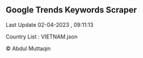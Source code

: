 

## Google Trends Keywords Scraper 
 
Last Update 02-04-2023 , 09:11:13

Country List :
VIETNAM.json



© Abdul Muttaqin 
